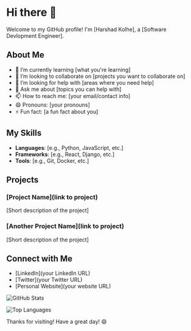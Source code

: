 # Hi there 👋

Welcome to my GitHub profile! I'm [Harshad Kolhe], a [Software Devlopment Engineer].

## About Me

- 🌱 I’m currently learning [what you're learning]
- 👯 I’m looking to collaborate on [projects you want to collaborate on]
- 🤔 I’m looking for help with [areas where you need help]
- 💬 Ask me about [topics you can help with]
- 📫 How to reach me: [your email/contact info]
- 😄 Pronouns: [your pronouns]
- ⚡ Fun fact: [a fun fact about you]

## My Skills

- **Languages**: [e.g., Python, JavaScript, etc.]
- **Frameworks**: [e.g., React, Django, etc.]
- **Tools**: [e.g., Git, Docker, etc.]

## Projects

### [Project Name](link to project)
[Short description of the project]

### [Another Project Name](link to project)
[Short description of the project]

## Connect with Me

- [LinkedIn](your LinkedIn URL)
- [Twitter](your Twitter URL)
- [Personal Website](your website URL)

![GitHub Stats](https://github-readme-stats.vercel.app/api?username=yourusername&show_icons=true)

![Top Languages](https://github-readme-stats.vercel.app/api/top-langs/?username=yourusername&layout=compact)

Thanks for visiting! Have a great day! 😄
